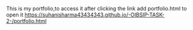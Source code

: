 This is my portfolio,to access it after clicking the link add portfolio.html to open it
https://suhanisharma43434343.github.io/-OIBSIP-TASK-2-/portfolio.html
